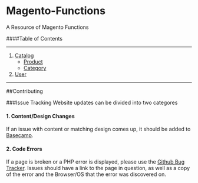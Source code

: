 Magento-Functions
=================

A Resource of Magento Functions


####Table of Contents
***

1. [Catalog](#catalog)
	* [Product](#product)
	* [Category](#category)
2. [User](#user)

***


##Contributing

###Issue Tracking
Website updates can be divided into two categores

#### 1. Content/Design Changes
If an issue with content or matching design comes up, it should be added to [Basecamp](https://basecamp.com/1864762/projects/3963747-gametextures-com).

#### 2. Code Errors
If a page is broken or a PHP error is displayed, please use the [Github Bug Tracker](https://github.com/coolblueweb/GameTextures/issues). Issues should have a link to the page in question, as well as a copy of the error and the Browser/OS that the error was discovered on.

